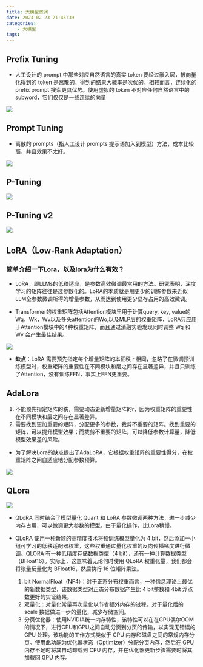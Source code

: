 ```yaml
---
title: 大模型微调
date: 2024-02-23 21:45:39
categories:
    - 大模型
tags:
---
```


## Prefix Tuning

- 人工设计的 prompt 中那些对应自然语言的真实 token 要经过嵌入层，被向量化得到的 token 是离散的，得到的结果大概率是次优的。相较而言，连续化的 prefix prompt 搜索更具优势。使用虚拟的 token 不对应任何自然语言中的 subword，它们仅仅是一些连续的向量

![](/img/note/202403062112.png)

## Prompt Tuning

- 离散的 prompts（指人工设计 prompts 提示语加入到模型）方法，成本比较高，并且效果不太好。

![](/img/note/202403062111.png)

## P-Tuning

![](/img/note/202403062113.png)

## P-Tuning v2

![](/img/note/202403062114.png)

## LoRA（Low-Rank Adaptation）

### 简单介绍一下Lora，以及lora为什么有效？

- LoRA，即LLMs的低秩适应，是参数高效微调最常用的方法。研究表明，深度学习的矩阵往往是过参数化的。LoRA的本质就是用更少的训练参数来近似LLM全参数微调所得的增量参数，从而达到使用更少显存占用的高效微调。

- Transformer的权重矩阵包括Attention模块里用于计算query, key, value的Wq，Wk，Wv以及多头attention的Wo,以及MLP层的权重矩阵，LoRA只应用于Attention模块中的4种权重矩阵，而且通过消融实验发现同时调整 Wq 和 Wv 会产生最佳结果。

![](/img/note/202410092321.png)

- **缺点**：LoRA 需要预先指定每个增量矩阵的本征秩 r 相同，忽略了在微调预训练模型时，权重矩阵的重要性在不同模块和层之间存在显著差异，并且只训练了Attention，没有训练FFN，事实上FFN更重要。

## AdaLora

1. 不能预先指定矩阵的秩，需要动态更新增量矩阵的r，因为权重矩阵的重要性在不同模块和层之间存在显著差异。
2. 需要找到更加重要的矩阵，分配更多的参数，裁剪不重要的矩阵。找到重要的矩阵，可以提升模型效果；而裁剪不重要的矩阵，可以降低参数计算量，降低模型效果差的风险。

- 为了解决Lora的缺点提出了AdaLoRA，它根据权重矩阵的重要性得分，在权重矩阵之间自适应地分配参数预算。

![](/img/note/202410092322.png)

## QLora

![](/img/note/202410092323.png)

- QLoRA 同时结合了模型量化 Quant 和 LoRA 参数微调两种方法，进一步减少内存占用，可以微调更大参数的模型。由于量化操作，比Lora稍慢。

- QLoRA 使用一种新颖的高精度技术将预训练模型量化为 4 bit，然后添加一小组可学习的低秩适配器权重，这些权重通过量化权重的反向传播梯度进行微调。QLORA 有一种低精度存储数据类型（4 bit），还有一种计算数据类型（BFloat16）。实际上，这意味着无论何时使用 QLoRA 权重张量，我们都会将张量反量化为 BFloat16，然后执行 16 位矩阵乘法。
    1. bit NormalFloat（NF4）：对于正态分布权重而言，一种信息理论上最优的新数据类型，该数据类型对正态分布数据产生比 4 bit整数和 4bit 浮点数更好的实证结果。
    2. 双量化：对量化常量再次量化以节省额外内存的过程。对于量化后的 scale 数据做进一步的量化，减少存储空间。
    3. 分页优化器：使用NVIDIA统一内存特性，该特性可以在在GPU偶尔OOM的情况下，进行CPU和GPU之间自动分页到分页的传输，以实现无错误的 GPU 处理。该功能的工作方式类似于 CPU 内存和磁盘之间的常规内存分页。使用此功能为优化器状态（Optimizer）分配分页内存，然后在 GPU 内存不足时将其自动卸载到 CPU 内存，并在优化器更新步骤需要时将其加载回 GPU 内存。




